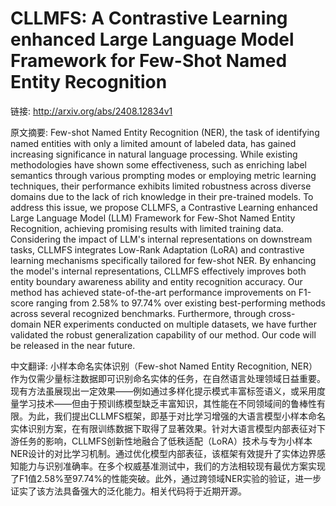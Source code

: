 # CLLMFS: A Contrastive Learning enhanced Large Language Model Framework for Few-Shot Named Entity Recognition

链接: http://arxiv.org/abs/2408.12834v1

原文摘要:
Few-shot Named Entity Recognition (NER), the task of identifying named
entities with only a limited amount of labeled data, has gained increasing
significance in natural language processing. While existing methodologies have
shown some effectiveness, such as enriching label semantics through various
prompting modes or employing metric learning techniques, their performance
exhibits limited robustness across diverse domains due to the lack of rich
knowledge in their pre-trained models. To address this issue, we propose
CLLMFS, a Contrastive Learning enhanced Large Language Model (LLM) Framework
for Few-Shot Named Entity Recognition, achieving promising results with limited
training data. Considering the impact of LLM's internal representations on
downstream tasks, CLLMFS integrates Low-Rank Adaptation (LoRA) and contrastive
learning mechanisms specifically tailored for few-shot NER. By enhancing the
model's internal representations, CLLMFS effectively improves both entity
boundary awareness ability and entity recognition accuracy. Our method has
achieved state-of-the-art performance improvements on F1-score ranging from
2.58\% to 97.74\% over existing best-performing methods across several
recognized benchmarks. Furthermore, through cross-domain NER experiments
conducted on multiple datasets, we have further validated the robust
generalization capability of our method. Our code will be released in the near
future.

中文翻译:
小样本命名实体识别（Few-shot Named Entity Recognition, NER）作为仅需少量标注数据即可识别命名实体的任务，在自然语言处理领域日益重要。现有方法虽展现出一定效果——例如通过多样化提示模式丰富标签语义，或采用度量学习技术——但由于预训练模型缺乏丰富知识，其性能在不同领域间的鲁棒性有限。为此，我们提出CLLMFS框架，即基于对比学习增强的大语言模型小样本命名实体识别方案，在有限训练数据下取得了显著效果。针对大语言模型内部表征对下游任务的影响，CLLMFS创新性地融合了低秩适配（LoRA）技术与专为小样本NER设计的对比学习机制。通过优化模型内部表征，该框架有效提升了实体边界感知能力与识别准确率。在多个权威基准测试中，我们的方法相较现有最优方案实现了F1值2.58%至97.74%的性能突破。此外，通过跨领域NER实验的验证，进一步证实了该方法具备强大的泛化能力。相关代码将于近期开源。
